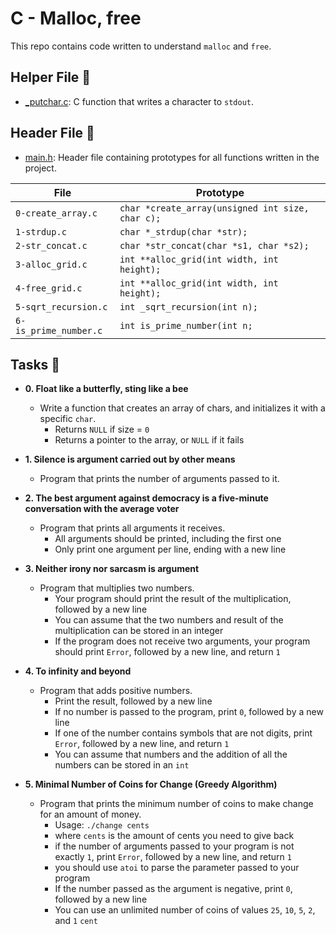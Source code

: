 # C - Malloc, free

This repo contains code written to understand `malloc` and `free`.

## Helper File :raised_hands:

* [_putchar.c](./_putchar.c): C function that writes a character to `stdout`.

## Header File :file_folder:

* [main.h](./main.h): Header file containing prototypes for all
functions written in the project.

| File                     | Prototype                                              |
| ------------------------ | --------------------------------                       |
| `0-create_array.c`       | `char *create_array(unsigned int size, char c);`       |
| `1-strdup.c`             | `char *_strdup(char *str);`                            |
| `2-str_concat.c`         | `char *str_concat(char *s1, char *s2);`                |
| `3-alloc_grid.c`         | `int **alloc_grid(int width, int height);`             |
| `4-free_grid.c`          | `int **alloc_grid(int width, int height);`             |
| `5-sqrt_recursion.c`     | `int _sqrt_recursion(int n);`                          |
| `6-is_prime_number.c`    | `int is_prime_number(int n;`                           |

## Tasks :page_with_curl:

* **0. Float like a butterfly, sting like a bee**
  * Write a function that creates an array of chars, and initializes it with a specific `char`.
    * Returns `NULL` if size = `0`
    * Returns a pointer to the array, or `NULL` if it fails

* **1. Silence is argument carried out by other means**
  * Program that prints the number of arguments passed to it.

* **2. The best argument against democracy is a five-minute conversation with the average voter**
  * Program that prints all arguments it receives.
    * All arguments should be printed, including the first one
    * Only print one argument per line, ending with a new line
 
* **3. Neither irony nor sarcasm is argument**
  * Program that multiplies two numbers.
    * Your program should print the result of the multiplication, followed by a new line
    * You can assume that the two numbers and result of the multiplication can be stored in an integer
    * If the program does not receive two arguments, your program should print `Error`, followed by a new line, and return `1`

* **4. To infinity and beyond**
  * Program that adds positive numbers.
    * Print the result, followed by a new line
    * If no number is passed to the program, print `0`, followed by a new line
    * If one of the number contains symbols that are not digits, print `Error`, followed by a new line, and return `1`
    * You can assume that numbers and the addition of all the numbers can be stored in an `int`

* **5. Minimal Number of Coins for Change (Greedy Algorithm)**
  * Program that prints the minimum number of coins to make change for an amount of money.
    * Usage: `./change cents`
    * where `cents` is the amount of cents you need to give back
    * if the number of arguments passed to your program is not exactly `1`, print `Error`, followed by a new line, and return `1`
    * you should use `atoi` to parse the parameter passed to your program
    * If the number passed as the argument is negative, print `0`, followed by a new line
    * You can use an unlimited number of coins of values `25`, `10`, `5`, `2`, and `1` `cent`
